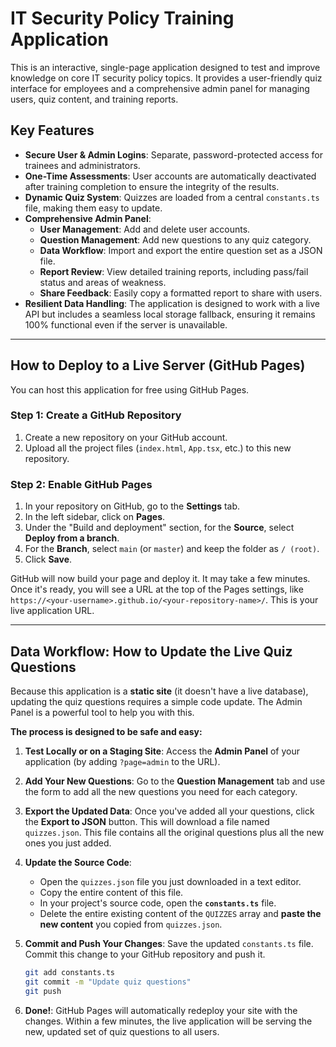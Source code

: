 # IT Security Policy Training Application

This is an interactive, single-page application designed to test and improve knowledge on core IT security policy topics. It provides a user-friendly quiz interface for employees and a comprehensive admin panel for managing users, quiz content, and training reports.

## Key Features

- **Secure User & Admin Logins**: Separate, password-protected access for trainees and administrators.
- **One-Time Assessments**: User accounts are automatically deactivated after training completion to ensure the integrity of the results.
- **Dynamic Quiz System**: Quizzes are loaded from a central `constants.ts` file, making them easy to update.
- **Comprehensive Admin Panel**:
  - **User Management**: Add and delete user accounts.
  - **Question Management**: Add new questions to any quiz category.
  - **Data Workflow**: Import and export the entire question set as a JSON file.
  - **Report Review**: View detailed training reports, including pass/fail status and areas of weakness.
  - **Share Feedback**: Easily copy a formatted report to share with users.
- **Resilient Data Handling**: The application is designed to work with a live API but includes a seamless local storage fallback, ensuring it remains 100% functional even if the server is unavailable.

---

## How to Deploy to a Live Server (GitHub Pages)

You can host this application for free using GitHub Pages.

### Step 1: Create a GitHub Repository

1.  Create a new repository on your GitHub account.
2.  Upload all the project files (`index.html`, `App.tsx`, etc.) to this new repository.

### Step 2: Enable GitHub Pages

1.  In your repository on GitHub, go to the **Settings** tab.
2.  In the left sidebar, click on **Pages**.
3.  Under the "Build and deployment" section, for the **Source**, select **Deploy from a branch**.
4.  For the **Branch**, select `main` (or `master`) and keep the folder as `/ (root)`.
5.  Click **Save**.

GitHub will now build your page and deploy it. It may take a few minutes. Once it's ready, you will see a URL at the top of the Pages settings, like `https://<your-username>.github.io/<your-repository-name>/`. This is your live application URL.

---

## Data Workflow: How to Update the Live Quiz Questions

Because this application is a **static site** (it doesn't have a live database), updating the quiz questions requires a simple code update. The Admin Panel is a powerful tool to help you with this.

**The process is designed to be safe and easy:**

1.  **Test Locally or on a Staging Site**: Access the **Admin Panel** of your application (by adding `?page=admin` to the URL).

2.  **Add Your New Questions**: Go to the **Question Management** tab and use the form to add all the new questions you need for each category.

3.  **Export the Updated Data**: Once you've added all your questions, click the **Export to JSON** button. This will download a file named `quizzes.json`. This file contains all the original questions plus all the new ones you just added.

4.  **Update the Source Code**:
    *   Open the `quizzes.json` file you just downloaded in a text editor.
    *   Copy the entire content of this file.
    *   In your project's source code, open the **`constants.ts`** file.
    *   Delete the entire existing content of the `QUIZZES` array and **paste the new content** you copied from `quizzes.json`.

5.  **Commit and Push Your Changes**: Save the updated `constants.ts` file. Commit this change to your GitHub repository and push it.

    ```bash
    git add constants.ts
    git commit -m "Update quiz questions"
    git push
    ```

6.  **Done!**: GitHub Pages will automatically redeploy your site with the changes. Within a few minutes, the live application will be serving the new, updated set of quiz questions to all users.
